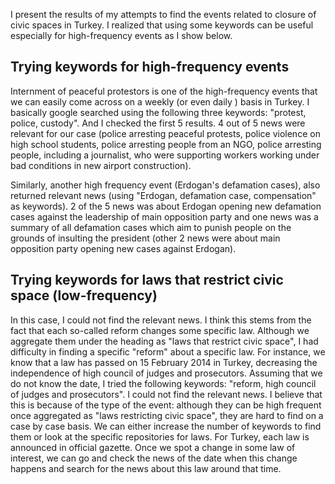 I present the results of my attempts to find the events related to
closure of civic spaces in Turkey. I realized that using some keywords
can be useful especially for high-frequency events as I show below.

Trying keywords for high-frequency events
-----------------------------------------

Internment of peaceful protestors is one of the high-frequency events
that we can easily come across on a weekly (or even daily ) basis in
Turkey. I basically google searched using the following three keywords:
"protest, police, custody". And I checked the first 5 results. 4 out of
5 news were relevant for our case (police arresting peaceful protests,
police violence on high school students, police arresting people from an
NGO, police arresting people, including a journalist, who were
supporting workers working under bad conditions in new airport
construction).

Similarly, another high frequency event (Erdogan's defamation cases),
also returned relevant news (using "Erdogan, defamation case,
compensation" as keywords). 2 of the 5 news was about Erdogan opening
new defamation cases against the leadership of main opposition party and
one news was a summary of all defamation cases which aim to punish
people on the grounds of insulting the president (other 2 news were
about main opposition party opening new cases against Erdogan).

Trying keywords for laws that restrict civic space (low-frequency)
------------------------------------------------------------------

In this case, I could not find the relevant news. I think this stems
from the fact that each so-called reform changes some specific law.
Although we aggregate them under the heading as "laws that restrict
civic space", I had difficulty in finding a specific "reform" about a
specific law. For instance, we know that a law has passed on 15 February
2014 in Turkey, decreasing the independence of high council of judges
and prosecutors. Assuming that we do not know the date, I tried the
following keywords: "reform, high council of judges and prosecutors". I
could not find the relevant news. I believe that this is because of the
type of the event: although they can be high frequent once aggregated as
"laws restricting civic space", they are hard to find on a case by case
basis. We can either increase the number of keywords to find them or
look at the specific repositories for laws. For Turkey, each law is
announced in official gazette. Once we spot a change in some law of
interest, we can go and check the news of the date when this change
happens and search for the news about this law around that time.
